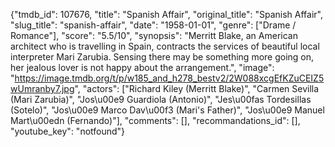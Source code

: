 {"tmdb_id": 107676, "title": "Spanish Affair", "original_title": "Spanish Affair", "slug_title": "spanish-affair", "date": "1958-01-01", "genre": ["Drame / Romance"], "score": "5.5/10", "synopsis": "Merritt Blake, an American architect who is travelling in Spain, contracts the services of beautiful local interpreter Mari Zarubia. Sensing there may be something more going on, her jealous lover is not happy about the arrangement.", "image": "https://image.tmdb.org/t/p/w185_and_h278_bestv2/2W088xcgEfKZuCEIZ5wUmranby7.jpg", "actors": ["Richard Kiley (Merritt Blake)", "Carmen Sevilla (Mari Zarubia)", "Jos\u00e9 Guardiola (Antonio)", "Jes\u00fas Tordesillas (Sotelo)", "Jos\u00e9 Marco Dav\u00f3 (Mari's Father)", "Jos\u00e9 Manuel Mart\u00edn (Fernando)"], "comments": [], "recommandations_id": [], "youtube_key": "notfound"}
